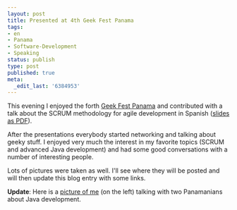 ```yaml
---
layout: post
title: Presented at 4th Geek Fest Panama
tags:
- en
- Panama
- Software-Development
- Speaking
status: publish
type: post
published: true
meta:
  _edit_last: '6384953'
---
```

<p>This evening I enjoyed the forth <a href="http://www.geekfestpanama.com">Geek Fest Panama</a> and contributed with a talk about the SCRUM methodology for agile development in Spanish (<a href="/files/SCRUM-Espanol.pdf">slides as PDF</a>).</p>

<p>After the presentations everybody started networking and talking about geeky stuff. I enjoyed very much the interest in my favorite topics (SCRUM and advanced Java development) and had some good conversations with a number of interesting people.</p>

<p>Lots of pictures were taken as well. I'll see where they will be posted and will then update this blog entry with some links.</p>

<p><strong>Update</strong>: Here is a <a href="http://www.ryze.com/geek/images/event4/SANY0068.JPG">picture of me</a> (on the left) talking with two Panamanians about Java development.</p>
